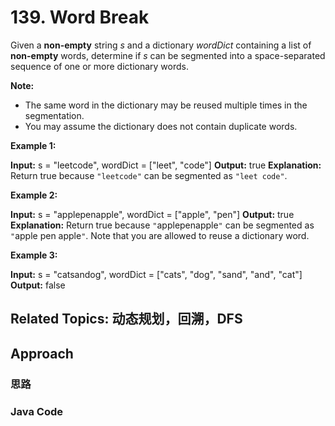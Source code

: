 # 139. Word Break
Given a  **non-empty**  string  _s_  and a dictionary  _wordDict_  containing a list of  **non-empty**  words, determine if  _s_  can be segmented into a space-separated sequence of one or more dictionary words.

**Note:**

-   The same word in the dictionary may be reused multiple times in the segmentation.
-   You may assume the dictionary does not contain duplicate words.

**Example 1:**

**Input:** s = "leetcode", wordDict = ["leet", "code"]
**Output:** true
**Explanation:** Return true because `"leetcode"` can be segmented as `"leet code"`.

**Example 2:**

**Input:** s = "applepenapple", wordDict = ["apple", "pen"]
**Output:** true
**Explanation:** Return true because `"`applepenapple`"` can be segmented as `"`apple pen apple`"`.
             Note that you are allowed to reuse a dictionary word.

**Example 3:**

**Input:** s = "catsandog", wordDict = ["cats", "dog", "sand", "and", "cat"]
**Output:** false

## **Related Topics:** 动态规划，回溯，DFS
## Approach
### 思路

### Java Code
``` Java

```

<!--stackedit_data:
eyJoaXN0b3J5IjpbODA1Mzk0NDM0LDM0MTgzNzQyOCwxODIzNT
E0ODkwLDYzMDM0Mzg0N119
-->